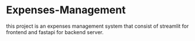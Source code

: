 # Expenses-Management
this project is an expenses management system that consist of streamlit for frontend and fastapi for backend server.
